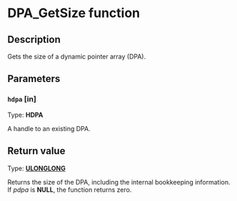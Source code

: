 # DPA_GetSize function

## Description

Gets the size of a dynamic pointer array (DPA).

## Parameters

### `hdpa` [in]

Type: **HDPA**

A handle to an existing DPA.

## Return value

Type: **[ULONGLONG](https://learn.microsoft.com/windows/desktop/WinProg/windows-data-types)**

Returns the size of the DPA, including the internal bookkeeping information. If *pdpa* is **NULL**, the function returns zero.